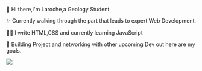  👋 Hi there,I'm Laroche,a Geology Student.
 
 ✨ Currently walking through the part that leads to expert Web Development.

 👩‍💻 I write HTML,CSS and currently learning JavaScript

 💐 Building Project and networking with other upcoming Dev out here are my goals.

 
[![](https://visitcount.itsvg.in/api?id=ThreeEyeRaven&label=Profile%20Views&color=0&pretty=false)](https://visitcount.itsvg.in)
